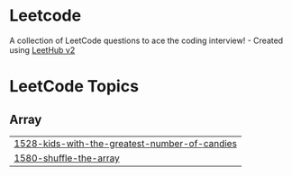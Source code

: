 # Leetcode
A collection of LeetCode questions to ace the coding interview! - Created using [LeetHub v2](https://github.com/arunbhardwaj/LeetHub-2.0)

<!---LeetCode Topics Start-->
# LeetCode Topics
## Array
|  |
| ------- |
| [1528-kids-with-the-greatest-number-of-candies](https://github.com/Vishaln0210/Leetcode/tree/master/1528-kids-with-the-greatest-number-of-candies) |
| [1580-shuffle-the-array](https://github.com/Vishaln0210/Leetcode/tree/master/1580-shuffle-the-array) |
<!---LeetCode Topics End-->